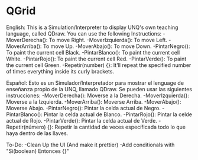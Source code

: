 # QGrid

English:
This is a Simulation/Interpreter to display UNQ's own teaching language, called QDraw.
You can use the following Instructions:
-MoverDerecha(): To move Right.
-MoverIzquierda(): To move Left.
-MoverArriba(): To move Up.
-MoverAbajo(): To move Down.
-PintarNegro(): To paint the current cell Black.
-PintarBlanco(): To paint the current cell White.
-PintarRojo(): To paint the current cell Red.
-PintarVerde(): To paint the current cell Green.
-Repetir(number) {}: It'll repeat the specified number of times everything inside its curly brackets.

Español:
Esto es un Simulador/Interpretador para mostrar el lenguage de enseñanza propio de la UNQ, llamado QDraw.
Se pueden usar las siguientes instrucciones:
-MoverDerecha(): Moverse a la Derecha.
-MoverIzquierda(): Moverse a la Izquierda.
-MoverArriba(): Moverse Arriba.
-MoverAbajo(): Moverse Abajo.
-PintarNegro(): Pintar la celda actual de Negro.
-PintarBlanco(): Pintar la celda actual de Blanco.
-PintarRojo(): Pintar la celde actual de Rojo.
-PintarVerde(): Pintar la celda actual de Verde.
-Repetir(número) {}: Repetir la cantidad de veces específicada todo lo que haya dentro de las llaves.


To-Do:
-Clean Up the UI (And make it prettier)
-Add conditionals with "Si(boolean) Entonces {}"
